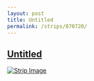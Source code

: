 ```yaml
---
layout: post
title: Untitled
permalink: /strips/070720/
---
```


## [Untitled](/strips/070720/)

<a href='../images/ph070720.gif'><img src='../images/ph070720.gif' alt='Strip Image' /></a>


<!-- include copyright-strip.html -->